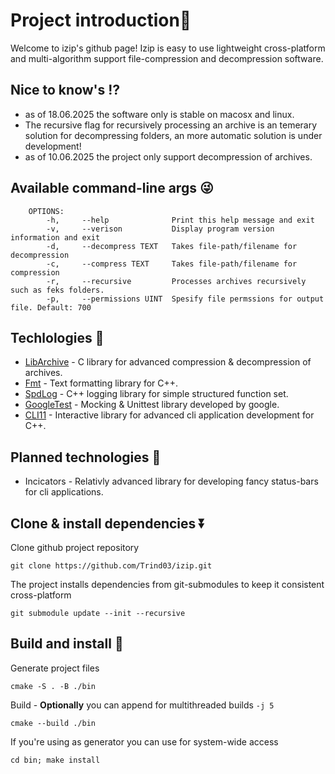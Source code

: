 # Project introduction👋
Welcome to izip's github page! Izip is easy to use lightweight cross-platform and multi-algorithm support file-compression and decompression software.

## Nice to know's ⁉️
 - as of 18.06.2025 the software only is stable on macosx and linux.
 - The recursive flag for recursively processing an archive is an temerary solution for decompressing folders, an more automatic solution is under development!
 - as of 10.06.2025 the project only support decompression of archives.

## Available command-line args 😜
```
    OPTIONS:
        -h,     --help              Print this help message and exit 
        -v,     --verison           Display program version information and exit 
        -d,     --decompress TEXT   Takes file-path/filename for decompression 
        -c,     --compress TEXT     Takes file-path/filename for compression 
        -r,     --recursive         Processes archives recursively such as feks folders. 
        -p,     --permissions UINT  Spesify file permssions for output file. Default: 700
```


## Techlologies 🌟
 - [LibArchive](https://www.libarchive.org/) - C library for advanced compression & decompression of archives.
 - [Fmt](https://fmt.dev/) - Text formatting library for C++.
 - [SpdLog](https://cppget.org/spdlog) - C++ logging library for simple structured function set.
 - [GoogleTest](https://google.github.io/googletest/) - Mocking & Unittest library developed by google.
 - [CLI11](https://cliutils.github.io/CLI11/book/) - Interactive library for advanced cli application development for C++.

## Planned technologies 📌
 - Incicators - Relativly advanced library for developing fancy status-bars for cli applications.


## Clone & install dependencies ⏬
Clone github project repository

``git clone https://github.com/Trind03/izip.git``

The project installs dependencies from git-submodules
to keep it consistent cross-platform

``git submodule update --init --recursive``

## Build and install 👾
Generate project files

``cmake -S . -B ./bin``

Build - __Optionally__ you can append for multithreaded builds
``-j 5``

``cmake --build ./bin ``

If you're using as generator you can use for system-wide access

``cd bin; make install``